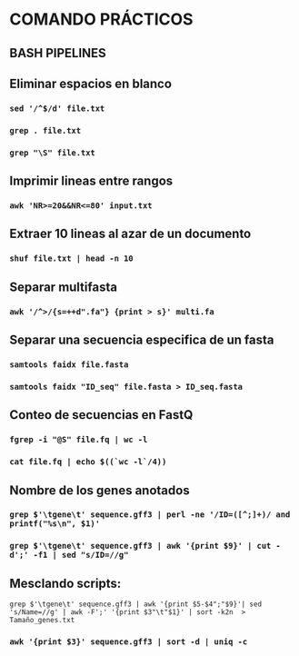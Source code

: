 # COMANDO PRÁCTICOS

## BASH PIPELINES

## Eliminar espacios en blanco

### `sed '/^$/d' file.txt`

### `grep . file.txt`

### `grep "\S" file.txt`


## Imprimir lineas entre rangos

### `awk 'NR>=20&&NR<=80' input.txt`


## Extraer 10 lineas al azar de un documento

### `shuf file.txt | head -n 10`


## Separar multifasta

### `awk '/^>/{s=++d".fa"} {print > s}' multi.fa`


## Separar una secuencia especifica de un fasta


### `samtools faidx file.fasta`

### `samtools faidx "ID_seq" file.fasta > ID_seq.fasta`

## Conteo de secuencias en FastQ

### `fgrep -i "@S" file.fq | wc -l`

### ```cat file.fq | echo $((`wc -l`/4))```

## Nombre de los genes anotados 

### `grep $'\tgene\t' sequence.gff3 | perl -ne '/ID=([^;]+)/ and printf("%s\n", $1)'`

### `grep $'\tgene\t' sequence.gff3 | awk '{print $9}' | cut -d';' -f1 | sed "s/ID=//g"`

## Mesclando scripts:

    grep $'\tgene\t' sequence.gff3 | awk '{print $5-$4";"$9}'| sed 's/Name=//g' | awk -F';' '{print $3"\t"$1}' | sort -k2n  > Tamaño_genes.txt

### ```awk '{print $3}' sequence.gff3 | sort -d | uniq -c```



```bash

```


